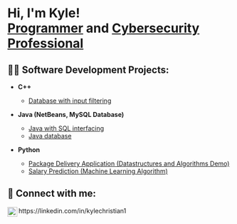 <h1>Hi, I'm Kyle! <br/><a href="https://github.com/tweaksneak">Programmer</a> and <a href="https://www.linkedin.com/in/kylechristian1/">Cybersecurity Professional</a>

<h2>👨‍💻 Software Development Projects:</h2>

- <b>C++ </b>
  - [Database with input filtering](https://github.com/tweaksneak/Student-System)
- <b>Java (NetBeans, MySQL Database)</b>
  - [Java with SQL interfacing](https://github.com/tweaksneak/Scheduler)
  - [Java database](https://github.com/tweaksneak/Inventory-System)

- <b>Python</b>
  - [Package Delivery Application (Datastructures and Algorithms Demo)](https://github.com/tweaksneak/Delivery-System)
  - [Salary Prediction (Machine Learning Algorithm)](https://github.com/tweaksneak/Salary-Prediction/blob/main/capstone.ipynb)

<h2> 🤳 Connect with me:</h2>
<img align="left" alt="KyleChristian1 | LinkedIn" width="22px" src="https://cdn.jsdelivr.net/npm/simple-icons@v3/icons/linkedin.svg" />
https://linkedin.com/in/kylechristian1

<!--
**tweaksneak/tweaksneak** is a ✨ _special_ ✨ repository because its `README.md` (this file) appears on your GitHub profile.

Here are some ideas to get you started:

- 🔭 I’m currently working on ...
- 🌱 I’m currently learning ...
- 👯 I’m looking to collaborate on ...
- 🤔 I’m looking for help with ...
- 💬 Ask me about ...
- 📫 How to reach me: ...
- 😄 Pronouns: ...
- ⚡ Fun fact: ...
-->
